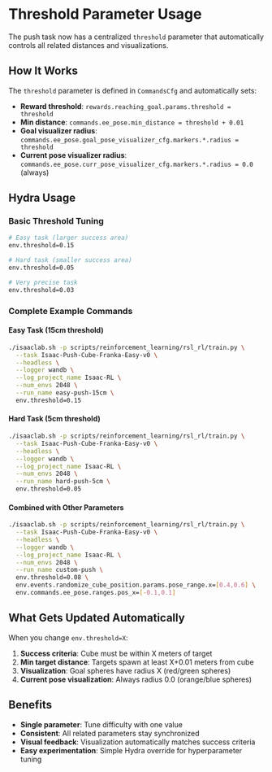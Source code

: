 # Threshold Parameter Usage

The push task now has a centralized `threshold` parameter that automatically controls all related distances and visualizations.

## How It Works

The `threshold` parameter is defined in `CommandsCfg` and automatically sets:

- **Reward threshold**: `rewards.reaching_goal.params.threshold = threshold`
- **Min distance**: `commands.ee_pose.min_distance = threshold + 0.01`
- **Goal visualizer radius**: `commands.ee_pose.goal_pose_visualizer_cfg.markers.*.radius = threshold`
- **Current pose visualizer radius**: `commands.ee_pose.curr_pose_visualizer_cfg.markers.*.radius = 0.0` (always)

## Hydra Usage

### Basic Threshold Tuning
```bash
# Easy task (larger success area)
env.threshold=0.15

# Hard task (smaller success area)  
env.threshold=0.05

# Very precise task
env.threshold=0.03
```

### Complete Example Commands

#### Easy Task (15cm threshold)
```bash
./isaaclab.sh -p scripts/reinforcement_learning/rsl_rl/train.py \
  --task Isaac-Push-Cube-Franka-Easy-v0 \
  --headless \
  --logger wandb \
  --log_project_name Isaac-RL \
  --num_envs 2048 \
  --run_name easy-push-15cm \
  env.threshold=0.15
```

#### Hard Task (5cm threshold)
```bash
./isaaclab.sh -p scripts/reinforcement_learning/rsl_rl/train.py \
  --task Isaac-Push-Cube-Franka-Easy-v0 \
  --headless \
  --logger wandb \
  --log_project_name Isaac-RL \
  --num_envs 2048 \
  --run_name hard-push-5cm \
  env.threshold=0.05
```

#### Combined with Other Parameters
```bash
./isaaclab.sh -p scripts/reinforcement_learning/rsl_rl/train.py \
  --task Isaac-Push-Cube-Franka-Easy-v0 \
  --headless \
  --logger wandb \
  --log_project_name Isaac-RL \
  --num_envs 2048 \
  --run_name custom-push \
  env.threshold=0.08 \
  env.events.randomize_cube_position.params.pose_range.x=[0.4,0.6] \
  env.commands.ee_pose.ranges.pos_x=[-0.1,0.1]
```

## What Gets Updated Automatically

When you change `env.threshold=X`:

1. **Success criteria**: Cube must be within X meters of target
2. **Min target distance**: Targets spawn at least X+0.01 meters from cube
3. **Visualization**: Goal spheres have radius X (red/green spheres)
4. **Current pose visualization**: Always radius 0.0 (orange/blue spheres)

## Benefits

- **Single parameter**: Tune difficulty with one value
- **Consistent**: All related parameters stay synchronized
- **Visual feedback**: Visualization automatically matches success criteria
- **Easy experimentation**: Simple Hydra override for hyperparameter tuning
